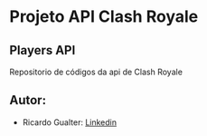 # Projeto API Clash Royale 

## Players API

Repositorio de códigos da api de Clash Royale

## Autor:

* Ricardo Gualter:
[Linkedin](https://www.linkedin.com/in/ricardo-gualter/)




